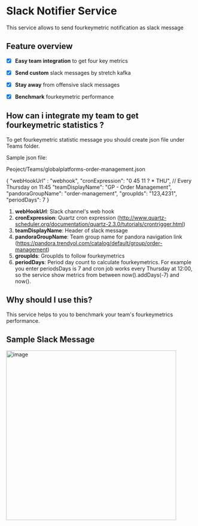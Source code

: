 # Slack Notifier Service

This service allows to send fourkeymetric notification as slack message

## Feature overview

*   [x] **Easy team integration** to get four key metrics
*   [x] **Send custom** slack messages by stretch kafka
*   [x] **Stay away** from offensive slack messages
*   [x] **Benchmark** fourkeymetric performance


## How can i integrate my team to get fourkeymetric statistics ?

To get fourkeymetric statistic message you should create json file under Teams folder.

Sample json file:

Peoject/Teams/globalplatforms-order-management.json

{
  "webHookUrl" : "webhook",
  "cronExpression":  "0 45 11 ? * THU", // Every Thursday on 11:45
  "teamDisplayName": "GP - Order Management",
  "pandoraGroupName": "order-management",
  "groupIds": "123,4231",
  "periodDays": 7
}

1. **webHookUrl**: Slack channel's web hook
2. **cronExpression**: Quartz cron expression (http://www.quartz-scheduler.org/documentation/quartz-2.3.0/tutorials/crontrigger.html)
3. **teamDisplayName**: Header of slack message
4. **pandoraGroupName**: Team group name for pandora navigation link (https://pandora.trendyol.com/catalog/default/group/order-management)
5. **groupIds**: GroupIds to follow fourkeymetrics
6. **periodDays**: Period day count to calculate fourkeymetrics. For example you enter periodsDays is 7 and cron job works every Thursday at 12:00, 
	             so the service show metrics from between now().addDays(-7) and now(). 


## Why should I use this?

This service helps to you to benchmark your team's fourkeymetrics performance.

## Sample Slack Message

<img width="454" alt="image" src="https://user-images.githubusercontent.com/40278697/212184396-cd683b99-1ecb-470b-aec1-503966f0522a.png">

